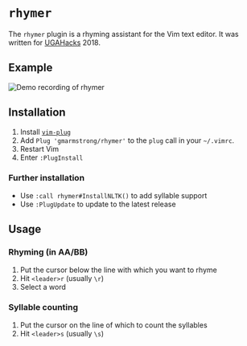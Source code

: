 # `rhymer`

The `rhymer` plugin is a rhyming assistant for the Vim text editor. It was
written for [UGAHacks](http://ugahacks.com/) 2018.

## Example

![Demo recording of rhymer](https://i.imgur.com/5ORa10L.gif)

## Installation

1. Install [`vim-plug`](https://github.com/junegunn/vim-plug)
2. Add `Plug 'gmarmstrong/rhymer'` to the `plug` call in your `~/.vimrc`.
3. Restart Vim
4. Enter `:PlugInstall`

### Further installation

* Use `:call rhymer#InstallNLTK()` to add syllable support
* Use `:PlugUpdate` to update to the latest release

## Usage

### Rhyming (in AA/BB)

1. Put the cursor below the line with which you want to rhyme
2. Hit `<leader>r` (usually `\r`)
3. Select a word

### Syllable counting

1. Put the cursor on the line of which to count the syllables
2. Hit `<leader>s` (usually `\s`)
